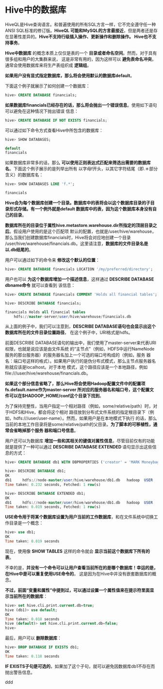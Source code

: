 Hive中的数据库
=================================================================================
HiveQL是Hive查询语言。和普遍使用的所有SQL方言一样，它不完全遵守任一种ANSI SQL标准的修订版。**HiveQL
可能和MySQL的方言最接近**，但是两者还是存在显著性差异的。**Hive不支持行级插入操作、更新操作和删除操作。
Hive也不支持事务**。

**Hive中数据库** 的概念本质上仅仅是表的一个 **目录或者命名空间**。然而，对于具有很多组和用户的大集群来说，
这是非常有用的，因为这样可以 **避免表命名冲突**。通常会使用数据库来将生产表组织成 **逻辑组**。

**如果用户没有显式指定数据库，那么将会使用默认的数据库default**。

下面这个例子就展示了如何创建一个数据库：
```sql
hive> CREATE DATABASE financials;
```
**如果数据库financials已经存在的话，那么将会抛出一个错误信息**。使用如下语句可以避免在这种情况下抛出错误
信息：
```sql
hive> CREATE DATABASE IF NOT EXISTS financials;
```

可以通过如下命令方式查看Hive中所包含的数据库：
```sql
hive> SHOW DATABASES;

default
financials
```

如果数据库非常多的话，那么 **可以使用正则表达式匹配来筛选出需要的数据库名**。下面这个例子展示的是列举出所有
以字母f开头，以其它字符结尾（即.＊部分含义）的数据库名：
```sql
hive> SHOW DATABASES LIKE 'f.*';

financials
```
**Hive会为每个数据库创建一个目录。数据库中的表将会以这个数据库目录的子目录形式存储。有一个例外就是default
数据库中的表，因为这个数据库本身没有自己的目录**。

**数据库所在的目录位于属性hive.metastore.warehouse.dir所指定的顶层目录之后**。假设用户使用的是这个匹配项
默认的配置，也就是/user/hive/warehouse，那么当我们创建数据库financials时，Hive将会对应地创建一个目录
/user/hive/warehouse/financials.db。这里请注意，**数据库的文件目录名是以.db结尾的**。

用户可以通过如下的命令来 **修改这个默认的位置**：
```sql
hive> CREATE DATABASE financials LOCATION '/my/preferred/directory';
```
用户也可以 **为这个数据库增加一个描述信息**，这样通过 **DESCRIBE DATABASE dbname命令** 就可以查看到
该信息：
```sql
hive> CREATE DATABASE financials COMMENT 'Holds all financial tables';
```
```sql
hive> DESCRIBE DATABASE financials;

financials Holds all financial tables
    hdfs://master-server/user/hive/warehouse/financials.db
```
从上面的例子中，我们可以注意到，**DESCRIBE DATABASE语句也会显示出这个数据库所在的文件目录位置路径**，
在这个例子中，URI格式是hdfs。

前面DESCRIBE DATABASE语句的输出中，我们使用了master-server来代表URI权限，也就是说应该是由文件系统
的“主节点”（例如，HDFS中运行NameNode服务的那台服务器）的服务器名加上一个可选的端口号构成的（例如，服务
器名：端口号这样的格式）。如果用户执行的是伪分布式模式，那么主节点服务器名称就应该是localhost。对于本地
模式，这个路径应该是一个本地路径，例如file:///user/hive/warehouse/financials.db。

**如果这个部分信息省略了，那么Hive将会使用Hadoop配置文件中的配置项fs.default.name作为master-server
所对应的服务器名和端口号，这个配置文件可以在$HADOOP_HOME/conf这个目录下找到**。

为了保持完整性，当用户指定一个相对路径（例如，some/relative/path）时，对于HDFS和Hive，都会将这个相对
路径放到分布式文件系统的指定根目录下（例如，hdfs:///user/user-name）。然而，如果用户是在本地模式下执行
的话，那么当前的本地工作目录将是some/relative/path的父目录。**为了脚本的可移植性，通常会省略掉那个服务
器和端口号信息**。

用户还可以为数据库 **增加一些和其相关的键值对属性信息**，尽管目前仅有的功能就是提供了一种可以通过
**DESCRIBE DATABASE EXTENDED <database>** 语句显示出这些信息的方式：
```sql
hive> CREATE DATABASE db1 WITH DBPROPERTIES ('creator' = 'MARK Moneybags', 'date' = '2012-01-02');
```
```sql
hive> DESCRIBE DATABASE db1;
OK
db1		hdfs://node-master/user/hive/warehouse/db1.db	hadoop	USER
Time taken: 0.232 seconds, Fetched: 1 row(s)
```
```sql
hive> DESCRIBE DATABASE EXTENDED db1;
OK
db1		hdfs://node-master/user/hive/warehouse/db1.db	hadoop	USER	{date=2012-01-02, creator=MARK Moneybags}
Time taken: 0.019 seconds, Fetched: 1 row(s)
```
**USE命令用于将某个数据库设置为用户当前的工作数据库**，和在文件系统中切换工作目录是一个概念：
```sql
hive> use db1;
OK
Time taken: 0.019 seconds
```
现在，使用像 **SHOW TABLES** 这样的命令就会 **显示当前这个数据库下所有的表**。

不幸的是，**并没有一个命令可以让用户查看当前所在的是哪个数据库！幸运的是，在Hive中是可以重复使用USE命令的**，
这是因为在Hive中并没有嵌套数据库的概念。

**不过，前面“变量和属性”中提到过，可以通过设置一个属性值来在提示符里面显示当前所在的数据库**：
```sql
hive> set hive.cli.print.current.db=true;
hive (db1)> use default;
OK
Time taken: 0.018 seconds
hive (default)> set hive.cli.print.current.db=false;
hive>
```
最后，用户可以 **删除数据库**：
```sql
hive> DROP DATABASE IF EXISTS db1;
OK
Time taken: 0.118 seconds
```
**IF EXISTS子句是可选的**，如果加了这个子句，就可以避免因数据库db1不存在而抛出警告信息。
















































ddd
